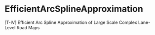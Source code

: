# EfficientArcSplineApproximation
[T-IV] Efficient Arc Spline Approximation of Large Scale Complex Lane-Level Road Maps
